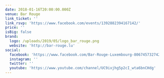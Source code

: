 ```yaml
---
date: 2018-01-16T20:00:00.000Z
venue: Bar Rouge
link_ticket: ''
link_rsvp: 'https://www.facebook.com/events/1392882394167142/'
price: ''
isBig: false
brand:
  logo: /uploads/2019/05/logo_bar_rouge.png
  website: 'http://bar-rouge.lu'
social:
  facebook: 'https://www.facebook.com/Bar-Rouge-Luxembourg-806745732742356/'
  instagram: ''
  twitter: ''
  youtube: 'https://www.youtube.com/channel/UC9ixjhg5p2cI_wta6bnCHdg'
---
```


